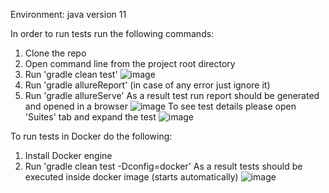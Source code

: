 Environment: java version 11

In order to run tests run the following commands:
1. Clone the repo
2. Open command line from the project root directory
3. Run 'gradle clean test'
![image](https://user-images.githubusercontent.com/18191661/208615366-ea9b8be8-d4da-4d98-904e-22756f366092.png)
4. Run 'gradle allureReport' (in case of any error just ignore it)
5. Run 'gradle allureServe'
As a result test run report should be generated and opened in a browser
![image](https://user-images.githubusercontent.com/18191661/208615832-fc5fe8a8-8c06-4486-8b74-889c412a754e.png)
To see test details please open 'Suites' tab and expand the test
![image](https://user-images.githubusercontent.com/18191661/208616011-b5ee6ffd-0479-48ad-8417-8252ff30c1ff.png)

To run tests in Docker do the following:
1. Install Docker engine
2. Run 'gradle clean test -Dconfig=docker'
As a result tests should be executed inside docker image (starts automatically)
![image](https://user-images.githubusercontent.com/18191661/208642588-ff5de235-7706-4049-98c8-fcd65cc3cd20.png)
